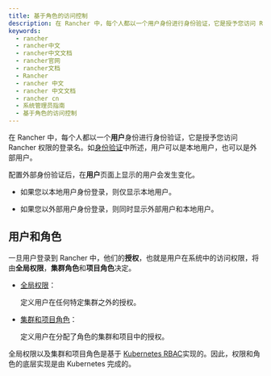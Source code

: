 ```yaml
---
title: 基于角色的访问控制
description: 在 Rancher 中，每个人都以一个用户身份进行身份验证，它是授予您访问 Rancher 权限的登录名。如身份验证中所述，用户可以是本地用户，也可以是外部用户。配置外部身份验证后，在用户页面上显示的用户会发生变化。如果您以本地用户身份登录，则仅显示本地用户。如果您以外部用户身份登录，则同时显示外部用户和本地用户。
keywords:
  - rancher
  - rancher中文
  - rancher中文文档
  - rancher官网
  - rancher文档
  - Rancher
  - rancher 中文
  - rancher 中文文档
  - rancher cn
  - 系统管理员指南
  - 基于角色的访问控制
---
```


在 Rancher 中，每个人都以一个**用户**身份进行身份验证，它是授予您访问 Rancher 权限的登录名。如[身份验证](/docs/rancher2/admin-settings/authentication/_index)中所述，用户可以是本地用户，也可以是外部用户。

配置外部身份验证后，在**用户**页面上显示的用户会发生变化。

- 如果您以本地用户身份登录，则仅显示本地用户。

- 如果您以外部用户身份登录，则同时显示外部用户和本地用户。

## 用户和角色

一旦用户登录到 Rancher 中，他们的**授权**，也就是用户在系统中的访问权限，将由**全局权限**，**集群角色**和**项目角色**决定。

- [全局权限](/docs/rancher2/admin-settings/rbac/global-permissions/_index)：

  定义用户在任何特定集群之外的授权。

- [集群和项目角色](/docs/rancher2/admin-settings/rbac/cluster-project-roles/_index)：

  定义用户在分配了角色的集群和项目中的授权。

全局权限以及集群和项目角色是基于 [Kubernetes RBAC](https://kubernetes.io/docs/reference/access-authn-authz/rbac/)实现的。因此，权限和角色的底层实现是由 Kubernetes 完成的。
